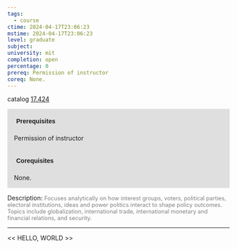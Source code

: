 ```yaml
---
tags:
  - course
ctime: 2024-04-17T23:06:23
mstime: 2024-04-17T23:06:23
level: graduate
subject: 
university: mit
completion: open
percentage: 0
prereq: Permission of instructor
coreq: None.
---
```


catalog [17.424](http://student.mit.edu/catalog/m17b.html#17.424)

<span style="display: block; padding: 15px; background-color: rgb(100, 100, 100, 0.2);"><font id="m_prereq1587_0" style="display: block; font-family: Arial, sans-serif; font-weight: bold; padding: 5px">Prerequisites</font><br><span id="prereq1587_0">Permission of instructor</span></span>
<span style="display: block; padding: 15px; background-color: rgb(100, 100, 100, 0.2);"><font id="m_coreq1587_0" style="display: block; font-family: Arial, sans-serif; font-weight: bold; padding: 5px">Corequisites</font><br><span id="coreq1587_0">None.</span></span>

<font style="">Description:</font>
<font style="color: grey; font-size: 0.8rem;">Focuses analytically on how interest groups, voters, political parties, electoral institutions, ideas and power politics interact to shape policy outcomes. Topics include globalization, international trade, international monetary and financial relations, and security.</font>



---

<< HELLO, WORLD >>
